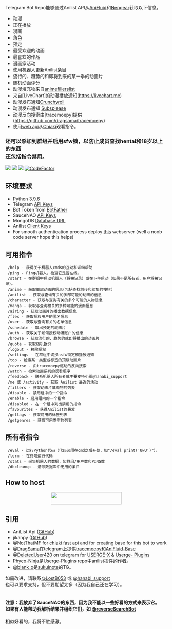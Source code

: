 Telegram Bot Repo能够通过Anilist API从[AniFluid](https://t.me/anifluidbot)和[Nepgear](https://t.me/nepgearbot)获取以下信息。
* 动漫
* 正在播放
* 漫画
* 角色
* 预定
* 最受欢迎的动画
* 最喜欢的作品
* 漫画家活动
* 使用机器人更新Anilist条目
* 流行的、趋势的和即将到来的某一季的动画片
* 随机动画评分
* 动漫填充物来自[animefillerslist](https://www.animefillerlist.com)
* 来自[LiveChart]的动漫播放通知(https://livechart.me)
* 动漫发布通知[Crunchyroll](https://crunchyroll.com)
* 动漫发布通知 [Subsplease](https://subsplease.org)
* 动漫反向搜索由[tracemoepy]提供(https://github.com/dragsama/tracemoepy)
* 使用[web api](https://chiaki.vercel.app)从[Chiaki](https://chiaki.site/)观看指令。
<h3>还可以添加到群组并启用sfw锁，以防止成员查找hentai和18岁以上的东西<br>还包括指令禁用。</h3>

<img src='https://img.shields.io/github/repo-size/lostb053/anibot?style=flat-square'>  <img src='https://img.shields.io/github/license/lostb053/anibot?style=flat-square'>  <img src='https://img.shields.io/github/languages/top/lostb053/anibot?style=flat-square'>  [![CodeFactor](https://www.codefactor.io/repository/github/lostb053/anibot/badge)](https://www.codefactor.io/repository/github/lostb053/anibot)

## 环境要求
* Python 3.9.6
* Telegram [API Keys](https://my.telegram.org/apps)
* Bot Token from [BotFather](https://t.me/botfather)
* SauceNAO [API Keys](https://saucenao.com/)
* MongoDB [Database URL](https://cloud.mongodb.com/)
* Anilist [Client Keys](https://anilist.co/settings/developer)
* For smooth authentication process deploy [this](https://github.com/lostb053/anilist_oauth_webserver) webserver (well a noob code server hope this helps)


## 可用指令
```
 /help - 获得关于机器人cmds的互动和详细帮助
 /ping - Ping机器人，检查它是否在线。
 /start - 在群组中启动机器人（将被记录）或在下午启动（如果不是所有者，用户将被记录）。
 /anime - 获取单部动画的信息(包括查找前传和续集的按钮)
 /anilist - 获取与查询有关的多部可能的动画的信息
 /character - 获取与查询有关的多个可能的人物信息
 /manga - 获取与查询相关的多种可能的漫画信息
 /airing - 获取动画片的播出数据信息
 /flex - 获取授权用户的匿名信息
 /user - 获取与查询有关的名单信息
 /schedule - 取出预定的动画片
 /auth - 获取关于如何授权动漫账户的信息
 /browse - 获取流行的、趋势的或即将播出的动画片
 /quote - 获取随机报价
 /logout - 移除授权
 /settings - 在群组中切换nsfw锁定和播放通知
 /top - 检索某一类型或标签的顶级动画片
 /reverse - 由tracemoepy驱动的反向搜索
 /watch - 检索动画系列的观看顺序
 /feedback - 联系机器人所有者或主要支持小组@hanabi_support
 /me 或 /activity - 获取 Anilist 最近的活动
 /fillers - 获取动画片填充物的列表
 /disable - 禁用组中的一个指令
 /enable - 启用组内的一个指令
 /disabled - 在一个组中列出禁用的指令
 /favourites - 获得Anilist的最爱
 /gettags - 获取可用的标签列表
 /getgenres - 获取可用类型的列表
```


## 所有者指令
```
 /eval - 运行Python代码（代码必须在cmd之后开始，如"/eval print('UwU')"）。
 /term - 在终端运行代码
 /stats - 采集机器人的数据，如群组/用户数和PING数
 /dbcleanup - 清除数据库中无用的条目
```


## How to host
<p align="center"><a href="https://heroku.com/deploy?template=https://github.com/lostb053/anibot"> <img src="https://img.shields.io/badge/Deploy%20To%20Heroku-blue?style=for-the-badge&logo=heroku" width="220" height="38.45"/></a></p>


## 引用
* AniList Api ([GitHub](https://github.com/AniList/ApiV2-GraphQL-Docs))
* jikanpy ([GitHub](https://github.com/abhinavk99/jikanpy))
* [@NotThatMF](https://t.me/notthatmf) for [chiaki fast api](https://chiaki.vercel.app/) and for creating base for this bot to work
* [@DragSama](https://t.me/dragsama)在telegram上提供[tracemoepy](https://github.com/dragsama/tracemoepy)和[AniFluid-Base](https://github.com/DragSama/AniFluid-Base)
* [@DeletedUser420](https://t.me/deleteduser420) on telegram for [USERGE-X](https://github.com/code-rgb/USERGE-X) & [Userge- Plugins](https://github.com/code-rgb/Userge-Plugins)
* [Phyco-Ninja](https://github.com/Phyco-Ninja)是Userge-Plugins repo中anilist插件的作者。
* [@blank_x](https://t.me/blank_x)是[sukuinote](https://gitlab.com/blank-x/sukuinote)的TG。


如需改进，请联系[@LostB053](https://t.me/lostb053) 或 [@hanabi_support](https://t.me/hanabi_support)<br>
也可以要求支持，但不要期望太多（因为我自己还在学习）。<br>
<br>
<h4>注意：我放弃了SauceNAO的东西，因为我不能以一些好看的方式来表示它。<br>
如果有人能帮助我解析结果并组织它们，如 <a href='https://t.me/reverseSearchBot'>@reverseSearchBot</a></h4>相似好看的，我将不胜感激。
